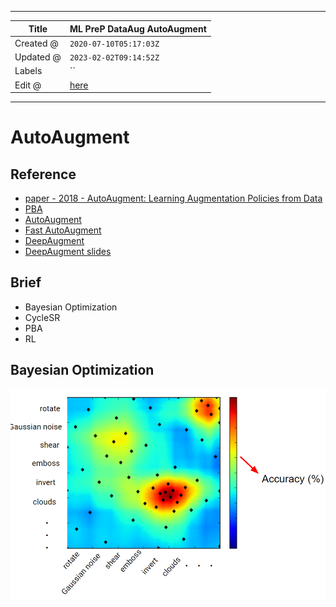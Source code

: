 -----

| Title     | ML PreP DataAug AutoAugment                           |
| --------- | ----------------------------------------------------- |
| Created @ | `2020-07-10T05:17:03Z`                                |
| Updated @ | `2023-02-02T09:14:52Z`                                |
| Labels    | \`\`                                                  |
| Edit @    | [here](https://github.com/junxnone/aiwiki/issues/256) |

-----

# AutoAugment

## Reference

  - [paper - 2018 - AutoAugment: Learning Augmentation Policies from
    Data](https://arxiv.org/abs/1805.09501)
  - [PBA](https://github.com/huawei-noah/vega/blob/master/docs/cn/algorithms/pba.md)
  - [AutoAugment](https://github.com/DeepVoltaire/AutoAugment)
  - [Fast AutoAugment](https://github.com/kakaobrain/fast-autoaugment)
  - [DeepAugment](https://github.com/barisozmen/deepaugment)
  - [DeepAugment
    slides](https://docs.google.com/presentation/d/1_010gIxxEVjhtZLwCHPOGGuwtAgfSIcQbCVqDSaa2x0/edit?usp=sharing)

## Brief

  - Bayesian Optimization
  - CycleSR
  - PBA
  - RL

## Bayesian Optimization

![image](media/f75fb91dad29b38952cd9b8e799e2eca288b7d36.png)
